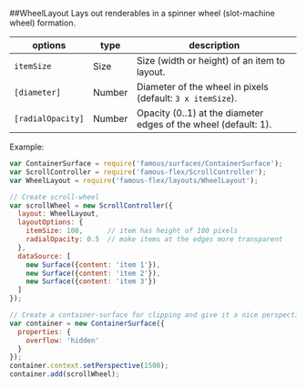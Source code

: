 <a name="module_WheelLayout"></a>
##WheelLayout
Lays out renderables in a spinner wheel (slot-machine wheel) formation.

|options|type|description|
|---|---|---|
|`itemSize`|Size|Size (width or height) of an item to layout.|
|`[diameter]`|Number|Diameter of the wheel in pixels (default: `3 x itemSize`).|
|`[radialOpacity]`|Number|Opacity (0..1) at the diameter edges of the wheel (default: 1).|

Example:

```javascript
var ContainerSurface = require('famous/surfaces/ContainerSurface');
var ScrollController = require('famous-flex/ScrollController');
var WheelLayout = require('famous-flex/layouts/WheelLayout');

// Create scroll-wheel
var scrollWheel = new ScrollController({
  layout: WheelLayout,
  layoutOptions: {
    itemSize: 100,      // item has height of 100 pixels
    radialOpacity: 0.5  // make items at the edges more transparent
  },
  dataSource: [
    new Surface({content: 'item 1'}),
    new Surface({content: 'item 2'}),
    new Surface({content: 'item 3'})
  ]
});

// Create a container-surface for clipping and give it a nice perspective
var container = new ContainerSurface({
  properties: {
    overflow: 'hidden'
  }
});
container.context.setPerspective(1500);
container.add(scrollWheel);
```


